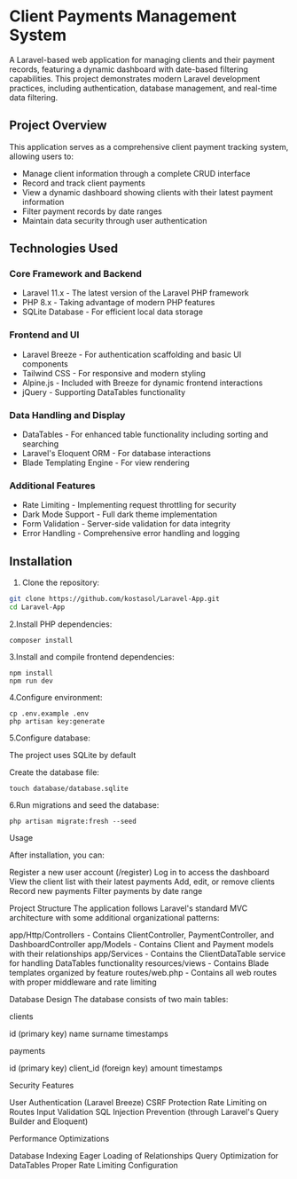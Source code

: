 # Client Payments Management System

A Laravel-based web application for managing clients and their payment records, featuring a dynamic dashboard with date-based filtering capabilities. This project demonstrates modern Laravel development practices, including authentication, database management, and real-time data filtering.

## Project Overview

This application serves as a comprehensive client payment tracking system, allowing users to:
- Manage client information through a complete CRUD interface
- Record and track client payments
- View a dynamic dashboard showing clients with their latest payment information
- Filter payment records by date ranges
- Maintain data security through user authentication

## Technologies Used

### Core Framework and Backend
- Laravel 11.x - The latest version of the Laravel PHP framework
- PHP 8.x - Taking advantage of modern PHP features
- SQLite Database - For efficient local data storage

### Frontend and UI
- Laravel Breeze - For authentication scaffolding and basic UI components
- Tailwind CSS - For responsive and modern styling
- Alpine.js - Included with Breeze for dynamic frontend interactions
- jQuery - Supporting DataTables functionality

### Data Handling and Display
- DataTables - For enhanced table functionality including sorting and searching
- Laravel's Eloquent ORM - For database interactions
- Blade Templating Engine - For view rendering

### Additional Features
- Rate Limiting - Implementing request throttling for security
- Dark Mode Support - Full dark theme implementation
- Form Validation - Server-side validation for data integrity
- Error Handling - Comprehensive error handling and logging

## Installation

1. Clone the repository:
```bash
git clone https://github.com/kostasol/Laravel-App.git
cd Laravel-App
```

2.Install PHP dependencies:
```
composer install
```
3.Install and compile frontend dependencies:
```
npm install
npm run dev
```
4.Configure environment:
```
cp .env.example .env
php artisan key:generate
```
5.Configure database:

The project uses SQLite by default

Create the database file:
```
touch database/database.sqlite
```
6.Run migrations and seed the database:
```
php artisan migrate:fresh --seed
```

Usage

After installation, you can:

Register a new user account (/register)
Log in to access the dashboard
View the client list with their latest payments
Add, edit, or remove clients
Record new payments
Filter payments by date range

Project Structure
The application follows Laravel's standard MVC architecture with some additional organizational patterns:

app/Http/Controllers - Contains ClientController, PaymentController, and DashboardController
app/Models - Contains Client and Payment models with their relationships
app/Services - Contains the ClientDataTable service for handling DataTables functionality
resources/views - Contains Blade templates organized by feature
routes/web.php - Contains all web routes with proper middleware and rate limiting

Database Design
The database consists of two main tables:

clients

id (primary key)
name
surname
timestamps


payments

id (primary key)
client_id (foreign key)
amount
timestamps



Security Features

User Authentication (Laravel Breeze)
CSRF Protection
Rate Limiting on Routes
Input Validation
SQL Injection Prevention (through Laravel's Query Builder and Eloquent)

Performance Optimizations

Database Indexing
Eager Loading of Relationships
Query Optimization for DataTables
Proper Rate Limiting Configuration



